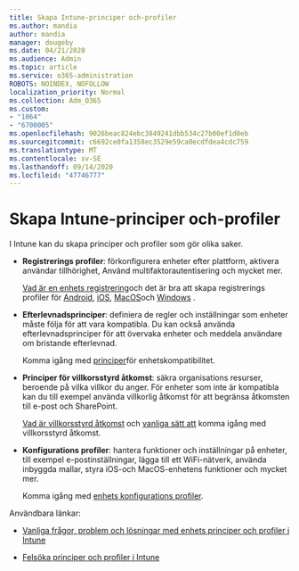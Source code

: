 ```yaml
---
title: Skapa Intune-principer och-profiler
ms.author: mandia
author: mandia
manager: dougeby
ms.date: 04/21/2020
ms.audience: Admin
ms.topic: article
ms.service: o365-administration
ROBOTS: NOINDEX, NOFOLLOW
localization_priority: Normal
ms.collection: Adm_O365
ms.custom:
- "1064"
- "6700005"
ms.openlocfilehash: 9026beac824ebc3849241dbb534c27b00ef1d0eb
ms.sourcegitcommit: c6692ce0fa1358ec3529e59ca0ecdfdea4cdc759
ms.translationtype: MT
ms.contentlocale: sv-SE
ms.lasthandoff: 09/14/2020
ms.locfileid: "47746777"
---
```

# <a name="creating-intune-policy-and-profiles"></a>Skapa Intune-principer och-profiler

I Intune kan du skapa principer och profiler som gör olika saker.

- **Registrerings profiler**: förkonfigurera enheter efter plattform, aktivera användar tillhörighet, Använd multifaktorautentisering och mycket mer.

  [Vad är en enhets registrering](https://docs.microsoft.com/intune/device-enrollment)och det är bra att skapa registrerings profiler för [Android](https://docs.microsoft.com/intune/android-enroll), [iOS](https://docs.microsoft.com/intune/ios-enroll), [MacOS](https://docs.microsoft.com/intune/macos-enroll)och [Windows](https://docs.microsoft.com/intune/windows-enrollment-methods) .

- **Efterlevnadsprinciper**: definiera de regler och inställningar som enheter måste följa för att vara kompatibla. Du kan också använda efterlevnadsprinciper för att övervaka enheter och meddela användare om bristande efterlevnad.

  Komma igång med [principer](https://docs.microsoft.com/intune/device-compliance-get-started)för enhetskompatibilitet.
- **Principer för villkorsstyrd åtkomst**: säkra organisations resurser, beroende på vilka villkor du anger. För enheter som inte är kompatibla kan du till exempel använda villkorlig åtkomst för att begränsa åtkomsten till e-post och SharePoint.

  [Vad är villkorsstyrd åtkomst](https://docs.microsoft.com/intune/conditional-access) och [vanliga sätt att](https://docs.microsoft.com/intune/conditional-access-intune-common-ways-use) komma igång med villkorsstyrd åtkomst.

- **Konfigurations profiler**: hantera funktioner och inställningar på enheter, till exempel e-postinställningar, lägga till ett WiFi-nätverk, använda inbyggda mallar, styra iOS-och MacOS-enhetens funktioner och mycket mer.

  Komma igång med [enhets konfigurations profiler](https://docs.microsoft.com/intune/device-profiles).

Användbara länkar:

- [Vanliga frågor, problem och lösningar med enhets principer och profiler i Intune](https://docs.microsoft.com/intune/device-profile-troubleshoot)

- [Felsöka principer och profiler i Intune](https://docs.microsoft.com/intune/troubleshoot-policies-in-microsoft-intune)
